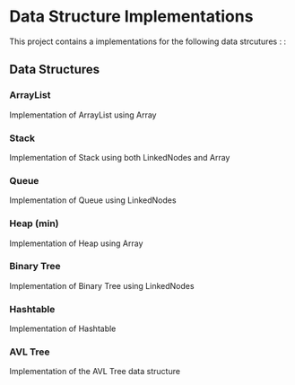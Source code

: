 # Data Structure Implementations
This project contains a implementations for the following data strcutures
:
:


## Data Structures
### ArrayList
Implementation of ArrayList using Array
### Stack
Implementation of Stack using both LinkedNodes and Array
### Queue
Implementation of Queue using LinkedNodes
### Heap (min)
Implementation of Heap using Array
### Binary Tree
Implementation of Binary Tree using LinkedNodes
### Hashtable
Implementation of Hashtable
### AVL Tree 
Implementation of the AVL Tree data structure




